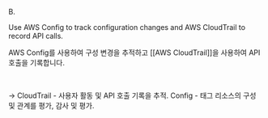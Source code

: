 B.

Use AWS Config to track configuration changes and AWS CloudTrail to record API calls.

AWS Config를 사용하여 구성 변경을 추적하고 [[AWS CloudTrail]]을 사용하여 API 호출을 기록합니다.

​

→ CloudTrail - 사용자 활동 및 API 호출 기록을 추적.
Config - 태그 리소스의 구성 및 관계를 평가, 감사 및 평가.
